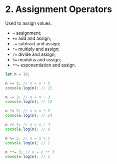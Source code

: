 # 2. Assignment Operators

Used to assign values.

- `=` assignment;
- `+=` add and assign;
- `-=` subtract and assign;
- `*=` multiply and assign;
- `/=` divide and assign;
- `%=` modulus and assign;
- `**=` exponentiation and assign.

```js
let n = 10;

n += 5; // n = n + 5
console.log(n); // 15

n -= 3; // n = n - 3
console.log(n); // 12

n *= 2; // n = n * 2
console.log(n); // 24

n /= 4; // n = n / 4
console.log(n); // 6

n %= 5; // n = n % 5
console.log(n); // 1

n **= 3; // n = n ** 3
console.log(n); // 1
```
